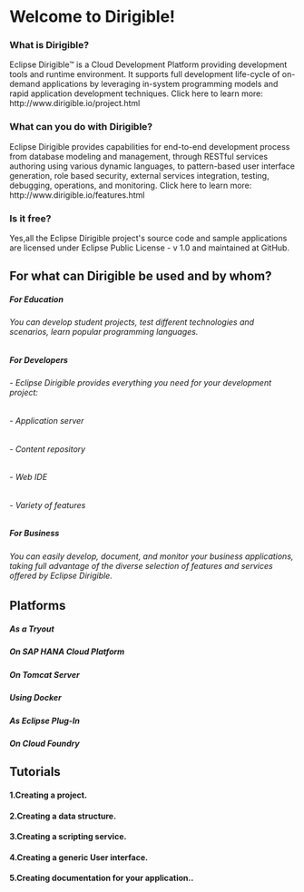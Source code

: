 <h1>Welcome to Dirigible!</h1>
<h3>What is Dirigible?</h3>
Eclipse Dirigible™ is a Cloud Development Platform providing development tools and runtime environment. It supports full development life-cycle of on-demand applications by leveraging in-system programming models and rapid application development techniques. Click here to learn more: http://www.dirigible.io/project.html
<h3>What can you do with Dirigible?</h3>
Eclipse Dirigible provides capabilities for end-to-end development process from database modeling and management, through RESTful services authoring using various dynamic languages, to pattern-based user interface generation, role based security, external services integration, testing, debugging, operations, and monitoring. Click here to learn more: http://www.dirigible.io/features.html
<h3>Is it free?</h3>
Yes,all the Eclipse Dirigible project's source code and sample applications are licensed under Eclipse Public License - v 1.0 and maintained at GitHub.
<h2>For what can Dirigible be used and by whom?</h2>
<h5>For Education </h5>
  <h6>You can develop student projects, test different technologies and scenarios, learn popular programming languages.</h6>
<h5>For Developers</h5>
 <h6>- Eclipse Dirigible provides everything you need for your development project:</h6>
 <h6>- Application server</h6>
 <h6>- Content repository</h6>
 <h6>- Web IDE</h6>
 <h6>- Variety of features</h6>
 <h5>For Business</h5>
 <h6>You can easily develop, document, and monitor your business applications, taking full advantage of the diverse selection of features and services offered by Eclipse Dirigible.</h6>
<h2>Platforms</h2>
<h5>As a Tryout</h5>
<h5>On SAP HANA Cloud Platform</h5>
<h5>On Tomcat Server</h5>
<h5>Using Docker</h5>
<h5>As Eclipse Plug-In</h5>
<h5>On Cloud Foundry</h5>
<h2>Tutorials</h2>
<h4>1.Creating a project.</h4>
<h4>2.Creating a data structure.</h4>
<h4>3.Creating a scripting service.</h4>
<h4>4.Creating a generic User interface.</h4>
<h4>5.Creating documentation for your application..</h4>
